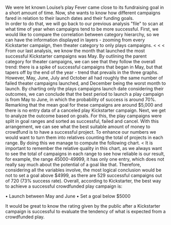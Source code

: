 We were let known Louise’s play Fever came close to its fundraising goal in a short amount of time. Now, she wants to know how different campaigns fared in relation to their launch dates and their funding goals.  
In order to do that, we will go back to our previous analysis "file" to scan at what time of year when campaigns tend to be more successful.
First, we would like to compare the correlation between category hierarchy, so we can have the information displayed in layers - zooming from every Kickstarter campaign, then theater category to only plays campaigns.
<
<
<
From our last analysis, we know the month that launched the most successful Kickstarter campaigns was May. By outlining the parent category for theater campaigns, we can see that they follow the overall trend: there is a spike of successful campaigns that began in May, but that tapers off by the end of the year - trend that prevails in the three graphs. However, May, June, July and October all had roughly the same number of failed theater campaigns launched, and December being the worst month to launch. 
By charting only the plays campaigns launch date considering their outcomes, we can conclude that the best period to launch a play campaign is from May to June, in which the probability of success is around 70%. Remarking that the mean goal for these campaigns are around $5,000 and there is no entry data of a canceled play Kickstarter campaign. 
Next, we get to analyze the outcome based on goals. For this, the play campaigns were split in goal ranges and sorted as successful, failed and cancel. With this arrangement, we can see what the best suitable amount of money to crowdfund is to have a successful project. To enhance our numbers we would want to turn them into relatives counting the total of projects in each range. By doing this we manage to compute the following chart. 
<
It is important to remember the relative quality in this chart, as we always want to see the total of campaigns in each range to see how reliable is our result, for example, the range 45000-49999, it has only one entry, which does not really say much about the potential of a goal like that. Therefore, considering all the variables involve, the most logical conclusion would be not to set a goal above $4999, as there are 529 successful campaigns out of 720 (73% success rate). 
Overall, according to Kickstarter, the best way to achieve a successful crowdfunded play campaign is:

•	Launch between May and June
•	Set a goal below $5000

It would be great to know the rating given by the public after a Kickstarter campaign is successful to evaluate the tendency of what is expected from a crowdfunded play. 
